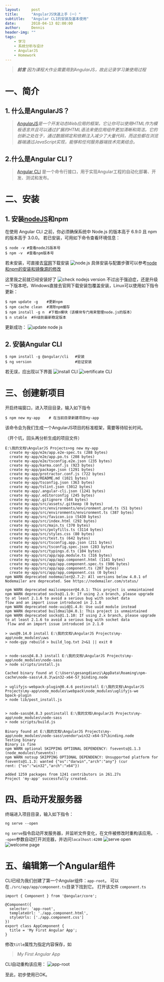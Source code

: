 ```yaml
---
layout:     post
title:      "AngularJS快速上手（一）"
subtitle:   "Angular CLI的安装及基本使用"
date:       2018-04-13 02:00:00
author:     Dennis
header-img: ""
tags:
    - 学习
    - 系统分析与设计
    - AngularJS
    - Homework
---
```


> ***前言***
> *因为课程大作业需要用到AngularJS，故此记录学习兼使用过程*

# 一、简介
## 1. 什么是AngularJS？
> *[AngularJS](https://angular.cn/)是一个开发动态Web应用的框架。它让你可以使用HTML作为模板语言并且可以通过扩展的HTML语法来使应用组件更加清晰和简洁。它的创新之处在于，通过数据绑定和依赖注入减少了大量代码，而这些都在浏览器端通过JavaScript实现，能够和任何服务器端技术完美结合。*

## 2.什么是Angular CLI？
> [Angular CLI](https://cli.angular.io/) 是一个命令行接口，用于实现Angular工程的自动化部署、开发、测试和发布。

# 二、安装
## 1. 安装[nodeJS](https://nodejs.org/en/)和npm
在使用 Angular CLI 之前，你必须确保系统中 Node.js 的版本高于 6.9.0 且 npm 的版本高于 3.0.0。
若已安装，可用如下命令查看环境信息：
```
$ node -v #查看nodeJS版本号
$ npm -v  #查看npm版本号
```
若未安装，可直接去[官网](https://nodejs.org/en/)下载安装
![node.js](/img/in-post/LearningAngularJS-1/nodejs.png)
具体安装与配置步骤可以参考[node和npm的安装和镜像源的修改](https://www.cnblogs.com/ryze/p/ryze11.html)

这里我之前就已经安装好了
![check nodejs version](/img/in-post/LearningAngularJS-1/checkVersion.png)
不过出于强迫症，还是升级一下版本吧，Windows直接去官网下载安装包覆盖安装，Linux可以使用如下指令更新：
```
$ npm update -g    #更新npm
$ npm cache clean  #清除npm缓存
$ npm install -g n  #下载n模块（该模块专门用来管理node.js的版本）
$ n stable  #升级到最新稳定版本
```
更新成功：
![update node js](/img/in-post/LearningAngularJS-1/update.png)
## 2. 安装Angular CLI
```
$ npm install -g @angular/cli   #安装
$ ng version                    #验证安装
```
若无误，应出现以下界面
![install CLI](/img/in-post/LearningAngularJS-1/installCLI.png)
![vertificate CLI](/img/in-post/LearningAngularJS-1/vertificateCLI.png)

# 三、创建新项目
开启终端窗口，进入项目目录，输入如下指令
```
$ npm new my-app    # 在当前目录新建项目my-app
```
该命令会为我们生成一个AngularJS项目的标准框架，需要等待较长时间。

（开个坑，回头再分析生成的项目文件）
```
E:\我的文档\AngularJS Projects>ng new my-app
  create my-app/e2e/app.e2e-spec.ts (288 bytes)
  create my-app/e2e/app.po.ts (208 bytes)
  create my-app/e2e/tsconfig.e2e.json (235 bytes)
  create my-app/karma.conf.js (923 bytes)
  create my-app/package.json (1291 bytes)
  create my-app/protractor.conf.js (722 bytes)
  create my-app/README.md (1021 bytes)
  create my-app/tsconfig.json (363 bytes)
  create my-app/tslint.json (3012 bytes)
  create my-app/.angular-cli.json (1241 bytes)
  create my-app/.editorconfig (245 bytes)
  create my-app/.gitignore (544 bytes)
  create my-app/src/assets/.gitkeep (0 bytes)
  create my-app/src/environments/environment.prod.ts (51 bytes)
  create my-app/src/environments/environment.ts (387 bytes)
  create my-app/src/favicon.ico (5430 bytes)
  create my-app/src/index.html (292 bytes)
  create my-app/src/main.ts (370 bytes)
  create my-app/src/polyfills.ts (3114 bytes)
  create my-app/src/styles.css (80 bytes)
  create my-app/src/test.ts (642 bytes)
  create my-app/src/tsconfig.app.json (211 bytes)
  create my-app/src/tsconfig.spec.json (283 bytes)
  create my-app/src/typings.d.ts (104 bytes)
  create my-app/src/app/app.module.ts (316 bytes)
  create my-app/src/app/app.component.html (1141 bytes)
  create my-app/src/app/app.component.spec.ts (986 bytes)
  create my-app/src/app/app.component.ts (207 bytes)
  create my-app/src/app/app.component.css (0 bytes)
npm WARN deprecated nodemailer@2.7.2: All versions below 4.0.1 of Nodemailer are deprecated. See https://nodemailer.com/status/

npm WARN deprecated mailcomposer@4.0.1: This project is unmaintained
npm WARN deprecated socks@1.1.9: If using 2.x branch, please upgrade to at least 2.1.6 to avoid a serious bug with socket data
flow and an import issue introduced in 2.1.0
npm WARN deprecated node-uuid@1.4.8: Use uuid module instead
npm WARN deprecated buildmail@4.0.1: This project is unmaintained
npm WARN deprecated socks@1.1.10: If using 2.x branch, please upgrade to at least 2.1.6 to avoid a serious bug with socket data
 flow and an import issue introduced in 2.1.0

> uws@9.14.0 install E:\我的文档\AngularJS Projects\my-app\node_modules\uws
> node-gyp rebuild > build_log.txt 2>&1 || exit 0


> node-sass@4.8.3 install E:\我的文档\AngularJS Projects\my-app\node_modules\node-sass
> node scripts/install.js

Cached binary found at C:\Users\gesangdianzi\AppData\Roaming\npm-cache\node-sass\4.8.3\win32-x64-57_binding.node

> uglifyjs-webpack-plugin@0.4.6 postinstall E:\我的文档\AngularJS Projects\my-app\node_modules\webpack\node_modules\uglifyjs-we
bpack-plugin
> node lib/post_install.js


> node-sass@4.8.3 postinstall E:\我的文档\AngularJS Projects\my-app\node_modules\node-sass
> node scripts/build.js

Binary found at E:\我的文档\AngularJS Projects\my-app\node_modules\node-sass\vendor\win32-x64-57\binding.node
Testing binary
Binary is fine
npm WARN optional SKIPPING OPTIONAL DEPENDENCY: fsevents@1.1.3 (node_modules\fsevents):
npm WARN notsup SKIPPING OPTIONAL DEPENDENCY: Unsupported platform for fsevents@1.1.3: wanted {"os":"darwin","arch":"any"} (cur
rent: {"os":"win32","arch":"x64"})

added 1259 packages from 1241 contributors in 261.27s
Project 'my-app' successfully created.
```

# 四、启动开发服务器
终端进入项目目录，输入如下指令：
```
ng serve --open
```
`ng serve`指令启动开发服务器，并监听文件变化，在文件被修改时重构该应用。
`--open`参数自动打开浏览器，并访问`localhost:4200`
![serve open](/img/in-post/LearningAngularJS-1/serveOpen.png)
![welcome page](/img/in-post/LearningAngularJS-1/welcomePage.png)

# 五、编辑第一个Angular组件
CLI已经为我们创建了第一个Angular组件：`app-root`。
可以在`./src/app/app/component.ts`目录下找到它。
打开该文件
`component.ts`
```
import { Component } from '@angular/core';

@Component({
  selector: 'app-root',
  templateUrl: './app.component.html',
  styleUrls: ['./app.component.css']
})
export class AppComponent {
  title = 'My First Angular App';
}

```
修改`title`属性为指定内容保存，如
> *My First Angular App*

CLI自动重构该应用：
![app-root](/img/in-post/LearningAngularJS-1/app-root.png)

至此，初步使用已OK。
